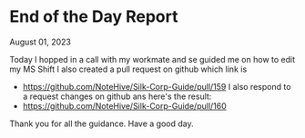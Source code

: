 # End of the Day Report
August 01, 2023

Today I  hopped in a call with my workmate and se guided me on how to edit my MS Shift
I also created a pull request on github which link is 
* https://github.com/NoteHive/Silk-Corp-Guide/pull/159
  I also respond to a request changes on github ans here's the result:
* https://github.com/NoteHive/Silk-Corp-Guide/pull/160

Thank you for all the guidance. Have a good day.
